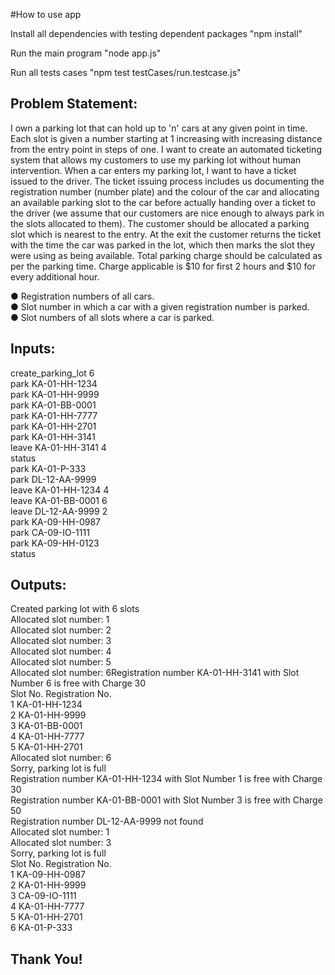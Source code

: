 #How to use app

Install all dependencies with testing dependent packages
"npm install"

Run the main program
"node app.js"

Run all tests cases
"npm test testCases/run.testcase.js"


Problem Statement:
-----------------------
I own a parking lot that can hold up to 'n' cars at any given point in time. Each slot is 
given a number starting at 1 increasing with increasing distance from the entry point 
in steps of one. I want to create an automated ticketing system that allows my 
customers to use my parking lot without human intervention.
When a car enters my parking lot, I want to have a ticket issued to the driver. The 
ticket issuing process includes us documenting the registration number (number 
plate) and the colour of the car and allocating an available parking slot to the car 
before actually handing over a ticket to the driver (we assume that our customers are 
nice enough to always park in the slots allocated to them). The customer should be 
allocated a parking slot which is nearest to the entry. At the exit the customer returns 
the ticket with the time the car was parked in the lot, which then marks the slot they 
were using as being available. Total parking charge should be calculated as per the 
parking time. Charge applicable is $10 for first 2 hours and $10 for every additional 
hour. <br />

● Registration numbers of all cars. <br />
● Slot number in which a car with a given registration number is parked. <br />
● Slot numbers of all slots where a car is parked.<br />


Inputs:
----------------------
create_parking_lot 6 <br />
park KA-01-HH-1234 <br />
park KA-01-HH-9999 <br />
park KA-01-BB-0001 <br />
park KA-01-HH-7777 <br />
park KA-01-HH-2701 <br />
park KA-01-HH-3141 <br />
leave KA-01-HH-3141 4 <br />
status <br />
park KA-01-P-333 <br />
park DL-12-AA-9999 <br />
leave KA-01-HH-1234 4 <br />
leave KA-01-BB-0001 6 <br />
leave DL-12-AA-9999 2 <br />
park KA-09-HH-0987 <br />
park CA-09-IO-1111 <br />
park KA-09-HH-0123 <br />
status <br />

Outputs: 
------------------
Created parking lot with 6 slots <br />
Allocated slot number: 1 <br />
Allocated slot number: 2 <br />
Allocated slot number: 3 <br />
Allocated slot number: 4 <br />
Allocated slot number: 5 <br />
Allocated slot number: 6Registration number KA-01-HH-3141 with Slot Number 6 is free with Charge 30 <br />
Slot No. Registration No. <br />
1 KA-01-HH-1234 <br />
2 KA-01-HH-9999 <br />
3 KA-01-BB-0001 <br />
4 KA-01-HH-7777 <br />
5 KA-01-HH-2701 <br />
Allocated slot number: 6 <br />
Sorry, parking lot is full <br />
Registration number KA-01-HH-1234 with Slot Number 1 is free with Charge 30 <br />
Registration number KA-01-BB-0001 with Slot Number 3 is free with Charge 50 <br />
Registration number DL-12-AA-9999 not found <br />
Allocated slot number: 1 <br />
Allocated slot number: 3 <br />
Sorry, parking lot is full <br />
Slot No. Registration No. <br />
1 KA-09-HH-0987 <br />
2 KA-01-HH-9999 <br />
3 CA-09-IO-1111 <br />
4 KA-01-HH-7777 <br />
5 KA-01-HH-2701 <br />
6 KA-01-P-333 <br />


Thank You!
----------
